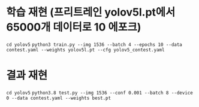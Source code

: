 # 학습 재현 (프리트레인 yolov5l.pt에서 65000개 데이터로 10 에포크)
`cd yolov5`
`python3 train.py --img 1536 --batch 4 --epochs 10 --data contest.yaml --weights yolov5l.pt --cfg yolov5_contest.yaml`

# 결과 재현
`cd yolov5`
`python3.8 test.py --img 1536 --conf 0.001 --batch 8 --device 0 --data contest.yaml --weights best.pt`
